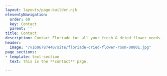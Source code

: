 ```yaml
---
layout: layouts/page-builder.njk
eleventyNavigation:
  order: 60
  key: Contact
  parent: ''
title: Contact
description: Contact Floriade for all your fresh & dried flower needs.
header:
  image: "/v1606787440/site/floriade-dried-flower-room-00001.jpg"
page_sections:
- template: text-section
  text: This is the **contact** page.

---
```

